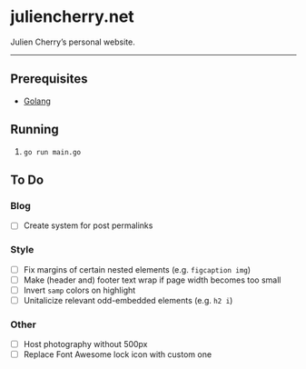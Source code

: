 # juliencherry.net

Julien Cherry’s personal website.

---

## Prerequisites

* [Golang](https://golang.org/doc/install)

## Running

1. `go run main.go`

## To Do

### Blog

- [ ] Create system for post permalinks

### Style

- [ ] Fix margins of certain nested elements (e.g. `figcaption img`)
- [ ] Make (header and) footer text wrap if page width becomes too small
- [ ] Invert `samp` colors on highlight
- [ ] Unitalicize relevant odd-embedded elements (e.g. `h2 i`)

### Other

- [ ] Host photography without 500px
- [ ] Replace Font Awesome lock icon with custom one
